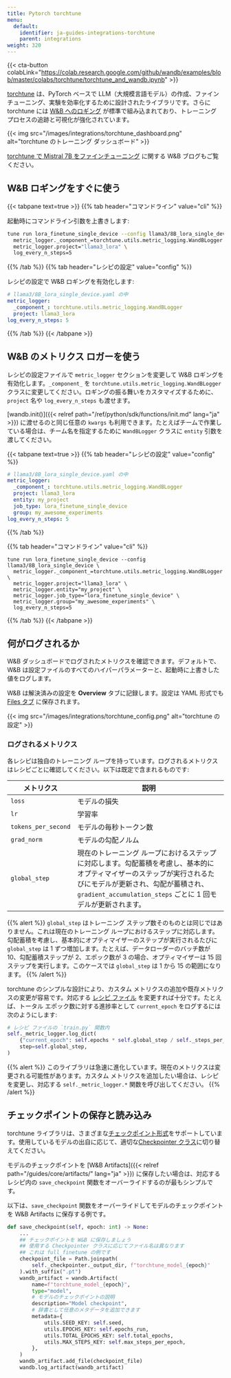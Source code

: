 ```yaml
---
title: Pytorch torchtune
menu:
  default:
    identifier: ja-guides-integrations-torchtune
    parent: integrations
weight: 320
---
```


{{< cta-button colabLink="https://colab.research.google.com/github/wandb/examples/blob/master/colabs/torchtune/torchtune_and_wandb.ipynb" >}}

[torchtune](https://pytorch.org/torchtune/stable/index.html) は、PyTorch ベースで LLM（大規模言語モデル）の作成、ファインチューニング、実験を効率化するために設計されたライブラリです。さらに torchtune には [W&B へのロギング](https://pytorch.org/torchtune/stable/deep_dives/wandb_logging.html) が標準で組み込まれており、トレーニング プロセスの追跡と可視化が強化されています。

{{< img src="/images/integrations/torchtune_dashboard.png" alt="torchtune のトレーニング ダッシュボード" >}}

[torchtune で Mistral 7B をファインチューニング](https://wandb.ai/capecape/torchtune-mistral/reports/torchtune-The-new-PyTorch-LLM-fine-tuning-library---Vmlldzo3NTUwNjM0) に関する W&B ブログもご覧ください。

## W&B ロギングをすぐに使う

{{< tabpane text=true >}}
{{% tab header="コマンドライン" value="cli" %}}

起動時にコマンドライン引数を上書きします:

```bash
tune run lora_finetune_single_device --config llama3/8B_lora_single_device \
  metric_logger._component_=torchtune.utils.metric_logging.WandBLogger \
  metric_logger.project="llama3_lora" \
  log_every_n_steps=5
```

{{% /tab %}}
{{% tab header="レシピの設定" value="config" %}}

レシピの設定で W&B ロギングを有効化します:

```yaml
# llama3/8B_lora_single_device.yaml の中
metric_logger:
  _component_: torchtune.utils.metric_logging.WandBLogger
  project: llama3_lora
log_every_n_steps: 5
```

{{% /tab %}}
{{< /tabpane >}}

## W&B のメトリクス ロガーを使う

レシピの設定ファイルで `metric_logger` セクションを変更して W&B ロギングを有効化します。`_component_` を `torchtune.utils.metric_logging.WandBLogger` クラスに変更してください。ロギングの振る舞いをカスタマイズするために、`project` 名や `log_every_n_steps` も渡せます。

[wandb.init()]({{< relref path="/ref/python/sdk/functions/init.md" lang="ja" >}}) に渡せるのと同じ任意の `kwargs` も利用できます。たとえばチームで作業している場合は、チーム名を指定するために `WandBLogger` クラスに `entity` 引数を渡してください。

{{< tabpane text=true >}}
{{% tab header="レシピの設定" value="config" %}}

```yaml
# llama3/8B_lora_single_device.yaml の中
metric_logger:
  _component_: torchtune.utils.metric_logging.WandBLogger
  project: llama3_lora
  entity: my_project
  job_type: lora_finetune_single_device
  group: my_awesome_experiments
log_every_n_steps: 5
```

{{% /tab %}}

{{% tab header="コマンドライン" value="cli" %}}

```shell
tune run lora_finetune_single_device --config llama3/8B_lora_single_device \
  metric_logger._component_=torchtune.utils.metric_logging.WandBLogger \
  metric_logger.project="llama3_lora" \
  metric_logger.entity="my_project" \
  metric_logger.job_type="lora_finetune_single_device" \
  metric_logger.group="my_awesome_experiments" \
  log_every_n_steps=5
```

{{% /tab %}}
{{< /tabpane >}}

## 何がログされるか

W&B ダッシュボードでログされたメトリクスを確認できます。デフォルトで、W&B は設定ファイルのすべてのハイパーパラメーターと、起動時に上書きした値をログします。

W&B は解決済みの設定を **Overview** タブに記録します。設定は YAML 形式でも [Files タブ](https://wandb.ai/capecape/torchtune/runs/joyknwwa/files) に保存されます。

{{< img src="/images/integrations/torchtune_config.png" alt="torchtune の設定" >}}

### ログされるメトリクス

各レシピは独自のトレーニング ループを持っています。ログされるメトリクスはレシピごとに確認してください。以下は既定で含まれるものです:

| メトリクス | 説明 |
| --- | --- |
| `loss` | モデルの損失 |
| `lr` | 学習率 |
| `tokens_per_second` | モデルの毎秒トークン数 |
| `grad_norm` | モデルの勾配ノルム |
| `global_step` | 現在のトレーニング ループにおけるステップに対応します。勾配蓄積を考慮し、基本的にオプティマイザーのステップが実行されるたびにモデルが更新され、勾配が蓄積され、`gradient_accumulation_steps` ごとに 1 回モデルが更新されます。 |

{{% alert %}}
`global_step` はトレーニング ステップ数そのものとは同じではありません。これは現在のトレーニング ループにおけるステップに対応します。勾配蓄積を考慮し、基本的にオプティマイザーのステップが実行されるたびに `global_step` は 1 ずつ増加します。たとえば、データローダーのバッチ数が 10、勾配蓄積ステップが 2、エポック数が 3 の場合、オプティマイザーは 15 回ステップを実行します。このケースでは `global_step` は 1 から 15 の範囲になります。
{{% /alert %}}

torchtune のシンプルな設計により、カスタム メトリクスの追加や既存メトリクスの変更が容易です。対応する [レシピ ファイル](https://github.com/pytorch/torchtune/tree/main/recipes) を変更すれば十分です。たとえば、トータル エポック数に対する進捗率として `current_epoch` をログするには次のようにします:

```python
# レシピ ファイルの `train.py` 関数内
self._metric_logger.log_dict(
    {"current_epoch": self.epochs * self.global_step / self._steps_per_epoch},
    step=self.global_step,
)
```

{{% alert %}}
このライブラリは急速に進化しています。現在のメトリクスは変更される可能性があります。カスタム メトリクスを追加したい場合は、レシピを変更し、対応する `self._metric_logger.*` 関数を呼び出してください。
{{% /alert %}}

## チェックポイントの保存と読み込み

torchtune ライブラリは、さまざまな[チェックポイント形式](https://pytorch.org/torchtune/stable/deep_dives/checkpointer.html)をサポートしています。使用しているモデルの出自に応じて、適切な[Checkpointer クラス](https://pytorch.org/torchtune/stable/deep_dives/checkpointer.html)に切り替えてください。

モデルのチェックポイントを [W&B Artifacts]({{< relref path="/guides/core/artifacts/" lang="ja" >}}) に保存したい場合は、対応するレシピ内の `save_checkpoint` 関数をオーバーライドするのが最もシンプルです。

以下は、`save_checkpoint` 関数をオーバーライドしてモデルのチェックポイントを W&B Artifacts に保存する例です。

```python
def save_checkpoint(self, epoch: int) -> None:
    ...
    ## チェックポイントを W&B に保存しましょう
    ## 使用する Checkpointer クラスに応じてファイル名は異なります
    ## これは full_finetune の例です
    checkpoint_file = Path.joinpath(
        self._checkpointer._output_dir, f"torchtune_model_{epoch}"
    ).with_suffix(".pt")
    wandb_artifact = wandb.Artifact(
        name=f"torchtune_model_{epoch}",
        type="model",
        # モデルのチェックポイントの説明
        description="Model checkpoint",
        # 辞書として任意のメタデータを追加できます
        metadata={
            utils.SEED_KEY: self.seed,
            utils.EPOCHS_KEY: self.epochs_run,
            utils.TOTAL_EPOCHS_KEY: self.total_epochs,
            utils.MAX_STEPS_KEY: self.max_steps_per_epoch,
        },
    )
    wandb_artifact.add_file(checkpoint_file)
    wandb.log_artifact(wandb_artifact)
```